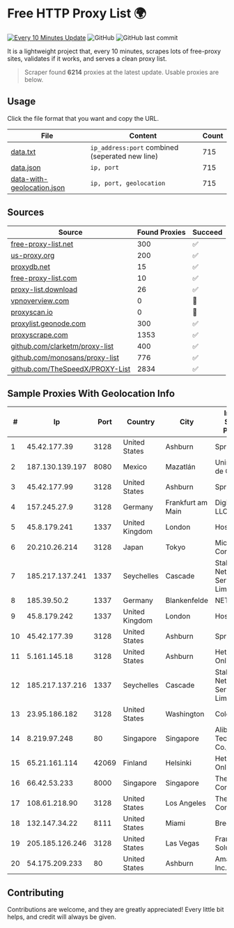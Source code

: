 
# Free HTTP Proxy List 🌍

[![Every 10 Minutes Update](https://github.com/mertguvencli/http-proxy-list/actions/workflows/main.yml/badge.svg?branch=main)](https://github.com/mertguvencli/http-proxy-list/actions/workflows/main.yml)
![GitHub](https://img.shields.io/github/license/mertguvencli/http-proxy-list)
![GitHub last commit](https://img.shields.io/github/last-commit/mertguvencli/http-proxy-list)

It is a lightweight project that, every 10 minutes, scrapes lots of free-proxy sites, validates if it works, and serves a clean proxy list.


> Scraper found **6214** proxies at the latest update. Usable proxies are below.

## Usage

Click the file format that you want and copy the URL.


|File|Content|Count|
|----|-------|-----|
|[data.txt](https://raw.githubusercontent.com/mertguvencli/http-proxy-list/main/proxy-list/data.txt)|`ip_address:port` combined (seperated new line)|715|
|[data.json](https://raw.githubusercontent.com/mertguvencli/http-proxy-list/main/proxy-list/data.json)|`ip, port`|715|
|[data-with-geolocation.json](https://raw.githubusercontent.com/mertguvencli/http-proxy-list/main/proxy-list/data-with-geolocation.json)|`ip, port, geolocation`|715|

## Sources

|Source|Found Proxies|Succeed|
|------|-------------|-------|
|[free-proxy-list.net](https://free-proxy-list.net)|300|✅|
|[us-proxy.org](https://www.us-proxy.org)|200|✅|
|[proxydb.net](http://proxydb.net)|15|✅|
|[free-proxy-list.com](https://free-proxy-list.com/?page=&port=&type%5B%5D=http&type%5B%5D=https&up_time=0&search=Search)|10|✅|
|[proxy-list.download](https://www.proxy-list.download/HTTP)|26|✅|
|[vpnoverview.com](https://vpnoverview.com/privacy/anonymous-browsing/free-proxy-servers)|0|🚫|
|[proxyscan.io](https://www.proxyscan.io)|0|🚫|
|[proxylist.geonode.com](https://proxylist.geonode.com/api/proxy-list?limit=300&page=1&sort_by=lastChecked&sort_type=desc&protocols=http,https)|300|✅|
|[proxyscrape.com](https://api.proxyscrape.com/v2/?request=displayproxies&protocol=http&timeout=10000&country=all&ssl=all&anonymity=all)|1353|✅|
|[github.com/clarketm/proxy-list](https://raw.githubusercontent.com/clarketm/proxy-list/master/proxy-list-raw.txt)|400|✅|
|[github.com/monosans/proxy-list](https://raw.githubusercontent.com/monosans/proxy-list/main/proxies/http.txt)|776|✅|
|[github.com/TheSpeedX/PROXY-List](https://raw.githubusercontent.com/TheSpeedX/PROXY-List/master/http.txt)|2834|✅|


## Sample Proxies With Geolocation Info

|#|Ip|Port|Country|City|Internet Service Provider|
|-|--|----|-------|----|-------------------------|
|1|45.42.177.39|3128|United States|Ashburn|Sprint|
|2|187.130.139.197|8080|Mexico|Mazatlán|Uninet S.A. de C.V.|
|3|45.42.177.99|3128|United States|Ashburn|Sprint|
|4|157.245.27.9|3128|Germany|Frankfurt am Main|DigitalOcean, LLC|
|5|45.8.179.241|1337|United Kingdom|London|Hostland LLC|
|6|20.210.26.214|3128|Japan|Tokyo|Microsoft Corporation|
|7|185.217.137.241|1337|Seychelles|Cascade|Stallion Network Services Limited|
|8|185.39.50.2|1337|Germany|Blankenfelde|NETZNUTZ|
|9|45.8.179.242|1337|United Kingdom|London|Hostland LLC|
|10|45.42.177.39|3128|United States|Ashburn|Sprint|
|11|5.161.145.18|3128|United States|Ashburn|Hetzner Online GmbH|
|12|185.217.137.216|1337|Seychelles|Cascade|Stallion Network Services Limited|
|13|23.95.186.182|3128|United States|Washington|ColoCrossing|
|14|8.219.97.248|80|Singapore|Singapore|Alibaba (US) Technology Co., Ltd.|
|15|65.21.161.114|42069|Finland|Helsinki|Hetzner Online GmbH|
|16|66.42.53.233|8000|Singapore|Singapore|The Constant Company|
|17|108.61.218.90|3128|United States|Los Angeles|The Constant Company|
|18|132.147.34.22|8111|United States|Miami|Breezeline|
|19|205.185.126.246|3128|United States|Las Vegas|FranTech Solutions|
|20|54.175.209.233|80|United States|Ashburn|Amazon.com, Inc.|



## Contributing

Contributions are welcome, and they are greatly appreciated! Every
little bit helps, and credit will always be given.

